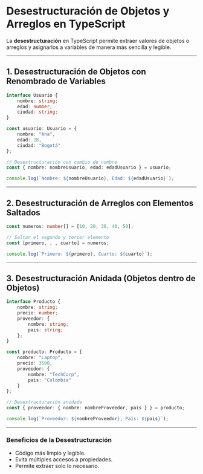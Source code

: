 # Desestructuración de Objetos y Arreglos en TypeScript

La **desestructuración** en TypeScript permite extraer valores de
objetos o arreglos y asignarlos a variables de manera más sencilla y
legible.

------------------------------------------------------------------------

## 1. Desestructuración de Objetos con Renombrado de Variables

``` typescript
interface Usuario {
    nombre: string;
    edad: number;
    ciudad: string;
}

const usuario: Usuario = {
    nombre: "Ana",
    edad: 28,
    ciudad: "Bogotá"
};

// Desestructuración con cambio de nombre
const { nombre: nombreUsuario, edad: edadUsuario } = usuario;

console.log(`Nombre: ${nombreUsuario}, Edad: ${edadUsuario}`);
```

------------------------------------------------------------------------

## 2. Desestructuración de Arreglos con Elementos Saltados

``` typescript
const numeros: number[] = [10, 20, 30, 40, 50];

// Saltar el segundo y tercer elemento
const [primero, , , cuarto] = numeros;

console.log(`Primero: ${primero}, Cuarto: ${cuarto}`);
```

------------------------------------------------------------------------

## 3. Desestructuración Anidada (Objetos dentro de Objetos)

``` typescript
interface Producto {
    nombre: string;
    precio: number;
    proveedor: {
        nombre: string;
        pais: string;
    };
}

const producto: Producto = {
    nombre: "Laptop",
    precio: 3500,
    proveedor: {
        nombre: "TechCorp",
        pais: "Colombia"
    }
};

// Desestructuración anidada
const { proveedor: { nombre: nombreProveedor, pais } } = producto;

console.log(`Proveedor: ${nombreProveedor}, País: ${pais}`);
```

------------------------------------------------------------------------

### Beneficios de la Desestructuración

-   Código más limpio y legible.
-   Evita múltiples accesos a propiedades.
-   Permite extraer solo lo necesario.
